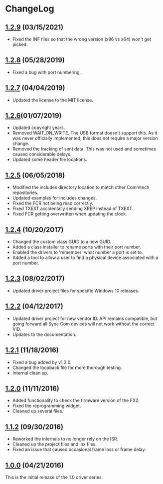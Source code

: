 # ChangeLog

## [1.2.9](https://github.com/commtech/synccom-windows/releases/tag/v1.2.9) (03/15/2021)
- Fixed the INF files so that the wrong version (x86 vs x64) won't get picked.

## [1.2.8](https://github.com/commtech/synccom-windows/releases/tag/v1.2.8) (05/28/2019)
- Fixed a bug with port numbering.

## [1.2.7](https://github.com/commtech/synccom-windows/releases/tag/v1.2.7) (04/04/2019)
- Updated the license to the MIT license.

## [1.2.6](Unreleased)(01/07/2019)
- Updated copyright years.
- Removed WAIT_ON_WRITE. The USB format doesn't support this. As it was never officially implemented, this does not require a major version change.
- Removed the tracking of sent data. This was not used and sometimes caused considerable delays.
- Updated some header file locations.

## [1.2.5](https://github.com/commtech/synccom-windows/releases/tag/v1.2.5) (06/05/2018)
- Modified the includes directory location to match other Commtech repositories.
- Updated examples for includes changes.
- Fixed the FCR not being read correctly.
- Fixed TXEXT accidentally sending XREP instead of TXEXT.
- Fixed FCR getting overwritten when updating the clock.

## [1.2.4](https://github.com/commtech/synccom-windows/releases/tag/v1.2.4) (10/20/2017)
- Changed the custom class GUID to a new GUID.
- Added a class installer to rename ports with their port number.
- Enabled the drivers to 'remember' what number a port is set to.
- Added a tool to allow a user to find a physical device associated with a port number.

## [1.2.3](https://github.com/commtech/synccom-windows/releases/tag/v1.2.3) (08/02/2017)
- Updated driver project files for specific Windows 10 releases.

## [1.2.2](https://github.com/commtech/synccom-windows/releases/tag/v1.2.2) (04/12/2017)
- Updated driver project for new vendor ID. API remains compatible, but going forward all Sync Com devices will not work without the correct VID.
- Updates to the documentation.

## [1.2.1](https://github.com/commtech/synccom-windows/releases/tag/v1.2.1) (11/18/2016)
- Fixed a bug added by v1.2.0.
- Changed the loopback file for more thorough testing.
- Internal clean up.

## [1.2.0](https://github.com/commtech/synccom-windows/releases/tag/v1.2.0) (11/11/2016)
- Added functionality to check the firmware version of the FX2.
- Fixed the reprogramming widget.
- Cleaned up several files.

## [1.1.2](https://github.com/commtech/synccom-windows/releases/tag/v1.1.2) (09/30/2016)
- Reworked the internals to no longer rely on the ISR.
- Cleaned up the project files and inx files.
- Fixed an issue that caused occasional frame loss or frame delay.

## [1.0.0](https://github.com/commtech/synccom-windows/releases/tag/v1.0.0) (04/21/2016)
This is the initial release of the 1.0 driver series.
